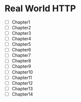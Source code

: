 # Real World HTTP

- [ ] Chapter1
- [ ] Chapter2
- [ ] Chapter3
- [ ] Chapter4
- [ ] Chapter5
- [ ] Chapter6
- [ ] Chapter7
- [ ] Chapter8
- [ ] Chapter9
- [ ] Chapter10
- [ ] Chapter11
- [ ] Chapter12
- [ ] Chapter13
- [ ] Chapter14
